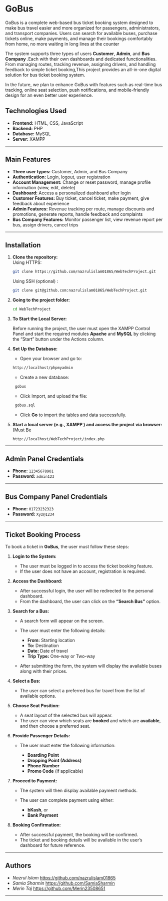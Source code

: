 #  GoBus
GoBus is a complete web-based bus ticket booking system designed to make bus travel easier and more organized for passengers, administrators, and transport companies. Users can search for available buses, purchase tickets online, make payments, and manage their bookings comfortably from home, no more waiting in long lines at the counter

The system supports three types of users **Customer**, **Admin**, and **Bus Company** .Each with their own dashboards and dedicated functionalities. From managing routes, tracking revenue, assigning drivers, and handling feedback to simple ticket booking,This project provides an all-in-one digital solution for bus ticket booking system.

In the future, we plan to enhance GoBus with features such as real-time bus tracking, online seat selection, push notifications, and mobile-friendly design for an even better user experience.


## Technologies Used
- **Frontend:** HTML, CSS, JavaScript  
- **Backend:** PHP  
- **Database:** MySQL  
- **Server:** XAMPP
---

## Main Features
-  **Three user types:** Customer, Admin, and Bus Company
-  **Authentication:** Login, logout, user registration
-  **Account Management:** Change or reset password, manage profile information (view, edit, delete)
-  **Dashboard:** Access a personalized dashboard after login
-  **Customer Features:** Buy ticket, cancel ticket, make payment, give feedback about experience
-  **Admin Features:** Revenue tracking per route, manage discounts and promotions, generate reports, handle feedback and complaints
-  **Bus Company Features:** Monitor passenger list, view revenue report per bus, assign drivers, cancel trips

---

## Installation
1. **Clone the repository:**  
   Using HTTPS:  
     ```sh
     git clone https://github.com/nazrulislam01865/WebTechProject.git
     ```  
   Using SSH (optional) :  
     ```sh
     git clone git@github.com:nazrulislam01865/WebTechProject.git
     ```
2. **Going to the project folder:**  
   ```sh
   cd WebTechProject
   ```
3. **To Start the Local Server:**

   Before running the project, the user must open the XAMPP Control Panel and start the required modules **Apache** and **MySQL** by clicking the “Start” button under the      Actions column.
   
4. **Set Up the Database:**
    - Open your browser and go to:
     ```sh
    http://localhost/phpmyadmin
     ```
   - Create a new database:
    ```sh
     gobus
      ```
   - Click Import, and upload the file:
    ```sh
     gobus.sql
     ```
   - Click **Go** to import the tables and data successfully.

5. **Start a local server (e.g., XAMPP ) and access the project via browser:**
   (Must Be
   ```
   http://localhost/WebTechProject/index.php
   ```
---
##  Admin Panel Credentials

- **Phone:** `12345678901`  
- **Password:** `admin123`  
---

##  Bus Company Panel Credentials

- **Phone:** `01723232323`  
- **Password:** `Xyz@1234`  
---

## Ticket Booking Process
To book a ticket in **GoBus**, the user must follow these steps:
1. **Login to the System:**
   * The user must be logged in to access the ticket booking feature.
   * If the user does not have an account, registration is required.

2. **Access the Dashboard:**
   * After successful login, the user will be redirected to the personal dashboard.
   * From the dashboard, the user can click on the **“Search Bus”** option.

3. **Search for a Bus:**
   * A search form will appear on the screen.
   * The user must enter the following details:

     * **From:** Starting location
     * **To:** Destination
     * **Date:** Date of travel
     * **Trip Type:** One-way or Two-way
   * After submitting the form, the system will display the available buses along with their prices.

4. **Select a Bus:**
   * The user can select a preferred bus for travel from the list of available options.

5. **Choose Seat Position:**
   * A seat layout of the selected bus will appear.
   * The user can view which seats are **booked** and which are **available**, and then choose a preferred seat.

6. **Provide Passenger Details:**
   * The user must enter the following information:

     * **Boarding Point**
     * **Dropping Point (Address)**
     * **Phone Number**
     * **Promo Code** (if applicable)

7. **Proceed to Payment:**
   * The system will then display available payment methods.
   * The user can complete payment using either:

     * **bKash**, or
     * **Bank Payment**

8. **Booking Confirmation:**
   * After successful payment, the booking will be confirmed.
   * The ticket and booking details will be available in the user’s dashboard for future reference.
---

## Authors
- *Nazrul Islam*
https://github.com/nazrulislam01865
- *Samia Sharmin*
https://github.com/SamiaSharmin
- *Merin Taj*
https://github.com/Merin23508651

---
